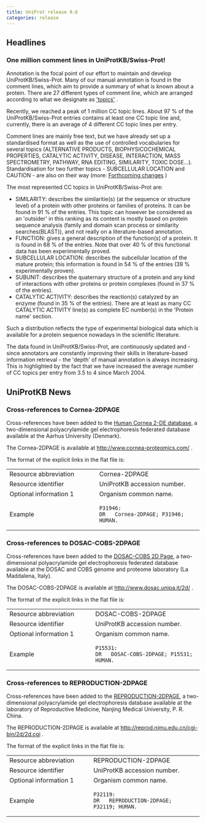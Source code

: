 ```yaml
---
title: UniProt release 9.6
categories: release
---
```


## Headlines

### One million comment lines in UniProtKB/Swiss-Prot!

Annotation is the focal point of our effort to maintain and develop UniProtKB/Swiss-Prot. Many of our manual annotation is found in the comment lines, which aim to provide a summary of what is known about a protein. There are 27 different types of comment line, which are arranged according to what we designate as ['topics'](http://www.uniprot.org/docs/userman.htm#CC_line) .

Recently, we reached a peak of 1 million CC topic lines. About 97 % of the UniProtKB/Swiss-Prot entries contains at least one CC topic line and, currently, there is an average of 4 different CC topic lines per entry.

Comment lines are mainly free text, but we have already set up a standardised format as well as the use of controlled vocabularies for several topics (ALTERNATIVE PRODUCTS, BIOPHYSICOCHEMICAL PROPERTIES, CATALYTIC ACTIVITY, DISEASE, INTERACTION, MASS SPECTROMETRY, PATHWAY, RNA EDITING, SIMILARITY, TOXIC DOSE...). Standardisation for two further topics - SUBCELLULAR LOCATION and CAUTION - are also on their way (more: [Forthcoming changes](http://www.uniprot.org/docs/sp_soon.htm) )

The most represented CC topics in UniProtKB/Swiss-Prot are:

-   SIMILARITY: describes the similaritie(s) (at the sequence or structure level) of a protein with other proteins or families of proteins. It can be found in 91 % of the entries. This topic can however be considered as an 'outsider' in this ranking as its content is mostly based on protein sequence analysis (family and domain scan process or similarity searches(BLAST)), and not really on a literature-based annotation.
-   FUNCTION: gives a general description of the function(s) of a protein. It is found in 68 % of the entries. Note that over 40 % of this functional data has been experimentally proved.
-   SUBCELLULAR LOCATION: describes the subcellular location of the mature protein; this information is found in 54 % of the entries (39 % experimentally proven).
-   SUBUNIT: describes the quaternary structure of a protein and any kind of interactions with other proteins or protein complexes (found in 37 % of the entries).
-   CATALYTIC ACTIVITY: describes the reaction(s) catalyzed by an enzyme (found in 35 % of the entries). There are at least as many CC CATALYTIC ACTIVITY line(s) as complete EC number(s) in the 'Protein name' section.

Such a distribution reflects the type of experimental biological data which is available for a protein sequence nowadays in the scientific literature.

The data found in UniProtKB/Swiss-Prot, are continuously updated and - since annotators are constantly improving their skills in literature-based information retrieval - the 'depth' of manual annotation is always increasing. This is highlighted by the fact that we have increased the average number of CC topics per entry from 3.5 to 4 since March 2004.

## UniProtKB News

### Cross-references to Cornea-2DPAGE

Cross-references have been added to the [Human Cornea 2-DE database](http://www.cornea-proteomics.com/), a two-dimensional polyacrylamide gel electrophoresis federated database available at the Aarhus University (Denmark).

The Cornea-2DPAGE is available at <http://www.cornea-proteomics.com/> .

The format of the explicit links in the flat file is:

<table><colgroup><col style="width: 46%" /><col style="width: 53%" /></colgroup><tbody><tr class="odd"><td>Resource abbreviation</td><td>Cornea-2DPAGE</td></tr><tr class="even"><td>Resource identifier</td><td>UniProtKB accession number.</td></tr><tr class="odd"><td>Optional information 1</td><td>Organism common name.</td></tr><tr class="even"><td>Example</td><td><pre><code>P31946:
DR   Cornea-2DPAGE; P31946; HUMAN.</code></pre></td></tr></tbody></table>

### Cross-references to DOSAC-COBS-2DPAGE

Cross-references have been added to the [DOSAC-COBS 2D Page](http://www.dosac.unipa.it/2d/), a two-dimensional polyacrylamide gel electrophoresis federated database available at the DOSAC and COBS genome and proteome laboratory (La Maddalena, Italy).

The DOSAC-COBS-2DPAGE is available at <http://www.dosac.unipa.it/2d/> .

The format of the explicit links in the flat file is:

<table><colgroup><col style="width: 44%" /><col style="width: 55%" /></colgroup><tbody><tr class="odd"><td>Resource abbreviation</td><td>DOSAC-COBS-2DPAGE</td></tr><tr class="even"><td>Resource identifier</td><td>UniProtKB accession number.</td></tr><tr class="odd"><td>Optional information 1</td><td>Organism common name.</td></tr><tr class="even"><td>Example</td><td><pre><code>P15531:
DR   DOSAC-COBS-2DPAGE; P15531; HUMAN.</code></pre></td></tr></tbody></table>

### Cross-references to REPRODUCTION-2DPAGE

Cross-references have been added to the [REPRODUCTION-2DPAGE](http://reprod.njmu.edu.cn/cgi-bin/2d/2d.cgi), a two-dimensional polyacrylamide gel electrophoresis database available at the laboratory of Reproductive Medicine, Nanjing Medical University, P. R. China.

The REPRODUCTION-2DPAGE is available at <http://reprod.njmu.edu.cn/cgi-bin/2d/2d.cgi> .

The format of the explicit links in the flat file is:

<table><colgroup><col style="width: 43%" /><col style="width: 56%" /></colgroup><tbody><tr class="odd"><td>Resource abbreviation</td><td>REPRODUCTION-2DPAGE</td></tr><tr class="even"><td>Resource identifier</td><td>UniProtKB accession number.</td></tr><tr class="odd"><td>Optional information 1</td><td>Organism common name.</td></tr><tr class="even"><td>Example</td><td><pre><code>P32119:
DR   REPRODUCTION-2DPAGE; P32119; HUMAN.</code></pre></td></tr></tbody></table>
